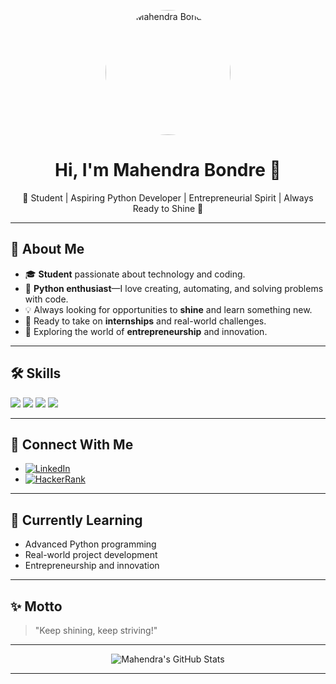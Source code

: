<p align="center">
  <img src="![image1](image1)" alt="Mahendra Bondre" width="200" height="200" style="border-radius:50%;">
</p>

<h1 align="center">Hi, I'm Mahendra Bondre 👋</h1>
<p align="center">🌟 Student | Aspiring Python Developer | Entrepreneurial Spirit | Always Ready to Shine 🌟</p>

---

## 🚀 About Me

- 🎓 **Student** passionate about technology and coding.
- 🐍 **Python enthusiast**—I love creating, automating, and solving problems with code.
- 💡 Always looking for opportunities to **shine** and learn something new.
- 🚀 Ready to take on **internships** and real-world challenges.
- 💼 Exploring the world of **entrepreneurship** and innovation.

---

## 🛠️ Skills

<p>
  <img src="https://img.shields.io/badge/Python-3776AB?style=for-the-badge&logo=python&logoColor=white" />
  <img src="https://img.shields.io/badge/Student-0078D4?style=for-the-badge&logo=gradle&logoColor=white" />
  <img src="https://img.shields.io/badge/Entrepreneurship-FFB300?style=for-the-badge&logo=star&logoColor=white" />
  <img src="https://img.shields.io/badge/Shine-F48C06?style=for-the-badge&logo=sparkles&logoColor=white" />
</p>

---

## 🔗 Connect With Me

- [![LinkedIn](https://img.shields.io/badge/LinkedIn-0077B5?style=for-the-badge&logo=linkedin&logoColor=white)](https://www.linkedin.com/in/mahendra-bondre-a77a3b2a0/)
- [![HackerRank](https://img.shields.io/badge/HackerRank-2EC866?style=for-the-badge&logo=hackerrank&logoColor=white)](https://www.hackerrank.com/profile/mahendrabondre21)

---

## 🌱 Currently Learning

- Advanced Python programming
- Real-world project development
- Entrepreneurship and innovation

---

## ✨ Motto

> "Keep shining, keep striving!"

---

<p align="center">
  <img src="https://github-readme-stats.vercel.app/api?username=Mahendrabondre12&show_icons=true&theme=radical" alt="Mahendra's GitHub Stats"/>
</p>

---
